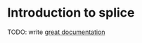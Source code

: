 # Introduction to splice

TODO: write [great documentation](http://jacobian.org/writing/what-to-write/)
